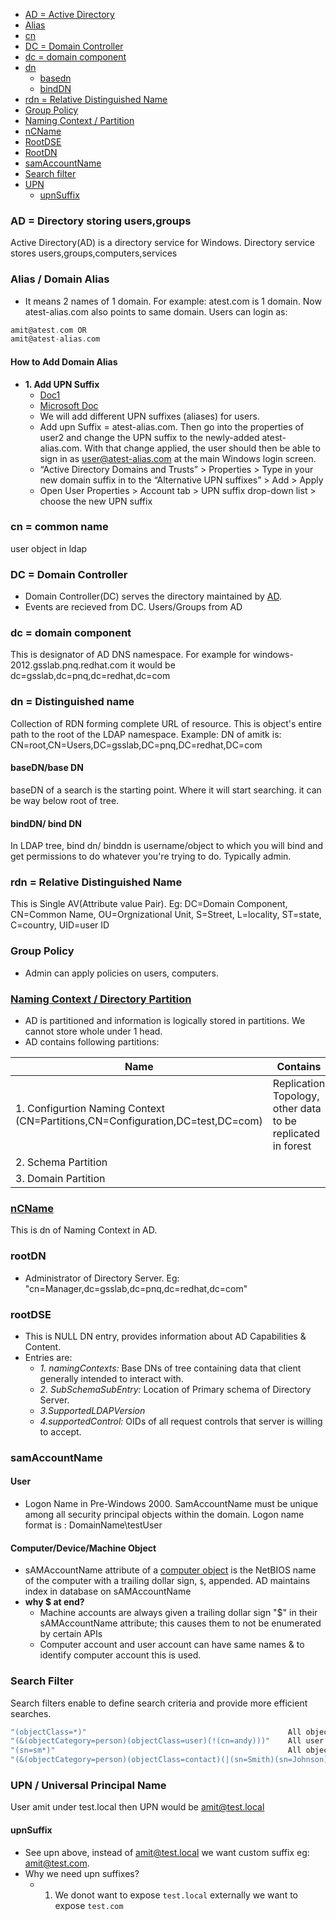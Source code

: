 - [AD = Active Directory](#ad)
- [Alias](#al)
- [cn](#cn)
- [DC = Domain Controller](#dc1)
- [dc = domain component](#dc2)
- [dn](#dn)
  - [basedn](#bdn)
  - [bindDN](#bidn)
- [rdn = Relative Distinguished Name](#rdn)
- [Group Policy](#gp)
- [Naming Context / Partition](#nc)
- [nCName](#nCName)
- [RootDSE](#rootdse)
- [RootDN](#rootdn)
- [samAccountName](#sam)
- [Search filter](#sf)
- [UPN](#upn)
  - [upnSuffix](#us)

<a name=ad></a>
### AD = Directory storing users,groups
Active Directory(AD) is a directory service for Windows. Directory service stores users,groups,computers,services

<a name=al></a>
### Alias / Domain Alias
- It means 2 names of 1 domain. For example: atest.com is 1 domain. Now atest-alias.com also points to same domain. Users can login as:
```c
amit@atest.com OR
amit@atest-alias.com
```
#### How to Add Domain Alias
- **1. Add UPN Suffix**
  - [Doc1](https://www.stephenwagner.com/2018/10/16/how-to-add-an-alternative-upn-suffix-to-an-active-directory-domain/)
  - [Microsoft Doc](https://docs.microsoft.com/en-us/microsoft-365/enterprise/prepare-a-non-routable-domain-for-directory-synchronization?view=o365-worldwide)
  - We will add different UPN suffixes (aliases) for users.
  - Add upn Suffix = atest-alias.com. Then go into the properties of user2 and change the UPN suffix to the newly-added atest-alias.com.  With that change applied, the user should then be able to sign in as user@atest-alias.com at the main Windows login screen.
  - “Active Directory Domains and Trusts” > Properties > Type in your new domain suffix in to the “Alternative UPN suffixes” > Add > Apply
  - Open User Properties > Account tab > UPN suffix drop-down list > choose the new UPN suffix

<a name=cn></a>
### cn = common name
user object in ldap

<a name=dc1></a>
### DC = Domain Controller
- Domain Controller(DC) serves the directory maintained by [AD](#ad).
- Events are recieved from DC. Users/Groups from AD

<a name=dc2></a>
### dc = domain component
This is designator of AD DNS namespace. For example for windows-2012.gsslab.pnq.redhat.com it would be dc=gsslab,dc=pnq,dc=redhat,dc=com

<a name=dn></a>
### dn = Distinguished name
Collection of RDN forming complete URL of resource. This is object's entire path to the root of the LDAP namespace. Example: DN of amitk is:  CN=root,CN=Users,DC=gsslab,DC=pnq,DC=redhat,DC=com
<a name=bdn></a>
#### baseDN/base DN
baseDN of a search is the starting point. Where it will start searching. it can be way below root of tree.
<a name=bidn></a>
#### bindDN/ bind DN
In LDAP tree, bind dn/ binddn is username/object to which you will bind and get permissions to do whatever you're trying to do. Typically admin.
    
<a name=rdn></a>
### rdn = Relative Distinguished Name
This is Single AV(Attribute value Pair). Eg: DC=Domain Component, CN=Common Name, OU=Orgnizational Unit, S=Street, L=locality, ST=state, C=country, UID=user ID

<a name=gp></a>
### Group Policy
- Admin can apply policies on users, computers. 

<a name=nc></a>
### [Naming Context / Directory Partition](https://docs.microsoft.com/en-us/windows/win32/ad/naming-contexts-and-partitions)
- AD is partitioned and information is logically stored in partitions. We cannot store whole under 1 head.
- AD contains following partitions:

|Name|Contains|
|---|---|
|1. Configurtion Naming Context (CN=Partitions,CN=Configuration,DC=test,DC=com)|Replication Topology, other data to be replicated in forest|
|2. Schema Partition||
|3. Domain Partition||

<a name=nCName></a>
### [nCName](https://docs.microsoft.com/en-us/windows/win32/adschema/a-ncname)
This is dn of Naming Context in AD.

<a name=rootdn></a>
### rootDN
- Administrator of Directory Server. Eg: "cn=Manager,dc=gsslab,dc=pnq,dc=redhat,dc=com"

<a name=rootdse></a>
### rootDSE
- This is NULL DN entry, provides information about AD Capabilities & Content. 
- Entries are: 
  - _1. namingContexts:_ Base DNs of tree containing data that client generally intended to interact with.
  - _2. SubSchemaSubEntry:_ Location of Primary schema of Directory Server.     
  - _3.SupportedLDAPVersion_    
  - _4.supportedControl:_ OIDs of all request controls that server is willing to accept.

<a name=sam></a>
### samAccountName
#### User
- Logon Name in Pre-Windows 2000. SamAccountName must be unique among all security principal objects within the domain. Logon name format is : DomainName\testUser
#### Computer/Device/Machine Object
- sAMAccountName attribute of a [computer object](/Operating_Systems/Windows/Active_Directory/Computer_Object) is the NetBIOS name of the computer with a trailing dollar sign, `$`, appended. AD maintains index in database on sAMAccountName
- **why $ at end?**
  - Machine accounts are always given a trailing dollar sign "$" in their sAMAccountName attribute; this causes them to not be enumerated by certain APIs
  - Computer account and user account can have same names & to identify computer account this is used.

<a name=sf></a>
### Search Filter
Search filters enable to define search criteria and provide more efficient searches.
```c
"(objectClass=*)" 	                                          All objects.
"(&(objectCategory=person)(objectClass=user)(!(cn=andy)))" 	  All user objects but "andy".
"(sn=sm*)" 	                                                  All objects with a surname that starts with "sm".
"(&(objectCategory=person)(objectClass=contact)(|(sn=Smith)(sn=Johnson)))" 	All contacts with a surname equal to "Smith" or "Johnson".
```

<a name=upn></a>
### UPN / Universal Principal Name
User amit under test.local then UPN would be amit@test.local 

<a name=us></a>
#### upnSuffix
- See upn above, instead of amit@test.local we want custom suffix eg: amit@test.com. 
- Why we need upn suffixes?
  - 1. We donot want to expose `test.local` externally we want to expose `test.com`
